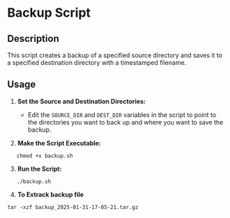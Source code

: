# Backup Script

## Description
This script creates a backup of a specified source directory and saves it to a specified destination directory with a timestamped filename.

## Usage
1. **Set the Source and Destination Directories:**
   - Edit the `SOURCE_DIR` and `DEST_DIR` variables in the script to point to the directories you want to back up and where you want to save the backup.

2. **Make the Script Executable:**
```
   chmod +x backup.sh
```
3. **Run the Script:**
```
   ./backup.sh
```
4. **To Extrack backup file**
```
tar -xzf backup_2025-01-31-17-05-21.tar.gz
```
